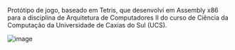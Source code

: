 Protótipo de jogo, baseado em Tetris, que desenvolvi em Assembly x86 para a disciplina de Arquitetura de Computadores II do curso de Ciência da Computação da Universidade de Caxias do Sul (UCS).

![image](https://user-images.githubusercontent.com/28737900/131937255-8652a212-6fef-486d-895b-36ae57c1558a.png)
